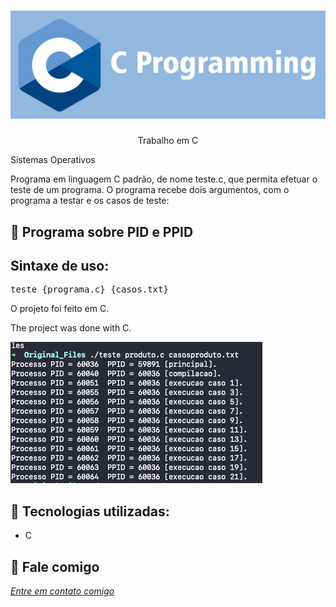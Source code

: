 <h1 align="center">
    <img width="600" src="c.png" />
</h1>


<p align="center">
Trabalho em C

Sistemas Operativos    
    
Programa em linguagem C padrão, de nome teste.c, que permita efetuar o teste de um programa.
O programa recebe dois argumentos, com o programa a testar e os casos de teste:
</p>

📌 Programa sobre PID e PPID
------------------

## Sintaxe de uso:

<pre>teste {programa.c} {casos.txt} </pre>


O projeto foi feito em C.


The project was done with C.


<img src="print.png" alt="page-home">


🔧 Tecnologias utilizadas:
------------------

- C 

💬 Fale comigo
------------------
[*Entre em contato comigo*](https://www.linkedin.com/in/ivo-baptista-3712144/)

